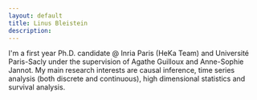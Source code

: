 ```yaml
---
layout: default
title: Linus Bleistein 
description: 
---
```


I'm a first year Ph.D. candidate @ Inria Paris (HeKa Team) and Université Paris-Sacly under the supervision of Agathe Guilloux and Anne-Sophie Jannot. My main research interests are causal inference, time series analysis (both discrete and continuous), high dimensional statistics and survival analysis. 
